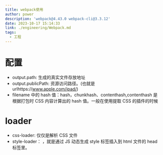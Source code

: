 ```yaml
---
title: webpack使用
author: power
description: 'webpack@4.43.0 webpack-cli@3.3.12'
date: 2023-10-17 15:14:33
link: ./engineering/Webpack.md
tags:
  - 工程
---
```


# 配置

- output.path: 生成的真实文件存放地址
- output.publicPath: 资源访问路径。(也就是 urlhttps://www.apple.com/ipad/)
- filename 中的 hash 值：hash，chunkhash、contenthash,contenthash 是根据打包时 CSS 内容计算出的 hash 值。一般在使用提取 CSS 的插件的时候

# loader

- css-loader: 仅仅是解析 CSS 文件
- style-loader： ，就是通过 JS 动态生成 style 标签插入到 html 文件的 head 标签里。
